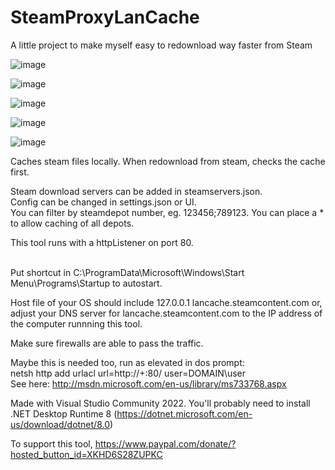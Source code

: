 # SteamProxyLanCache

A little project to make myself easy to redownload way faster from Steam<br/>

![image](https://github.com/user-attachments/assets/f92530d9-1c45-4e5b-b564-a97615c8dd9d)

![image](https://github.com/user-attachments/assets/b54a10b8-81e0-498a-a218-02d21c03ddef)

![image](https://github.com/user-attachments/assets/eb62faba-0ddc-48a9-a26f-a432a4e31525)

![image](https://github.com/user-attachments/assets/2a2c5c8d-e5a6-4f51-8c47-6a9eed73c9cc)


![image](https://github.com/user-attachments/assets/18c38f32-ebb6-43f7-a868-5a707be2c125)


Caches steam files locally. When redownload from steam, checks the cache first.<br/>

Steam download servers can be added in steamservers.json.<br/>
Config can be changed in settings.json or UI.<br/>
You can filter by steamdepot number, eg. 123456;789123. You can place a * to allow caching of all depots.<br/>

This tool runs with a httpListener on port 80.<br/><br/>

Put shortcut in C:\ProgramData\Microsoft\Windows\Start Menu\Programs\Startup to autostart. <br/>

Host file of your OS should include 127.0.0.1	lancache.steamcontent.com or,<br/>
adjust your DNS server for lancache.steamcontent.com to the IP address of the computer runnning this tool.

Make sure firewalls are able to pass the traffic.<br/>

Maybe this is needed too, run as elevated in dos prompt:<br/>
netsh http add urlacl url=http://+:80/ user=DOMAIN\user <br/>
See here: http://msdn.microsoft.com/en-us/library/ms733768.aspx

Made with Visual Studio Community 2022. You'll probably need to install .NET Desktop Runtime 8 (https://dotnet.microsoft.com/en-us/download/dotnet/8.0)

To support this tool, https://www.paypal.com/donate/?hosted_button_id=XKHD6S28ZUPKC
